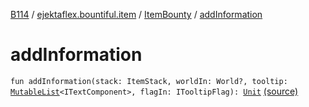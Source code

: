 [B114](../../index.md) / [ejektaflex.bountiful.item](../index.md) / [ItemBounty](index.md) / [addInformation](./add-information.md)

# addInformation

`fun addInformation(stack: ItemStack, worldIn: World?, tooltip: `[`MutableList`](https://kotlinlang.org/api/latest/jvm/stdlib/kotlin.collections/-mutable-list/index.html)`<ITextComponent>, flagIn: ITooltipFlag): `[`Unit`](https://kotlinlang.org/api/latest/jvm/stdlib/kotlin/-unit/index.html) [(source)](https://github.com/ejektaflex/Bountiful/tree/develop/src/main/kotlin/ejektaflex/bountiful/item/ItemBounty.kt#L95)